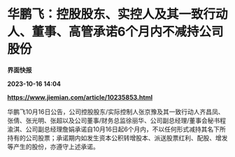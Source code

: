 # 华鹏飞：控股股东、实控人及其一致行动人、董事、高管承诺6个月内不减持公司股份
**界面快报**

**2023-10-16 14:04**

**https://www.jiemian.com/article/10235853.html**

华鹏飞10月16日公告，公司控股股东/实际控制人张京豫及其一致行动人齐昌凤、张倩、张光明、张超以及公司董事/财务总监徐丽华、公司副总经理/董事会秘书程渝淇、公司副总经理詹娟承诺自10月16日起6个月内，不以任何形式减持其名下所持有的公司股票；承诺期内如发生资本公积转增股本、派送股票红利、配股、增发等产生的股份，亦遵守上述承诺。
